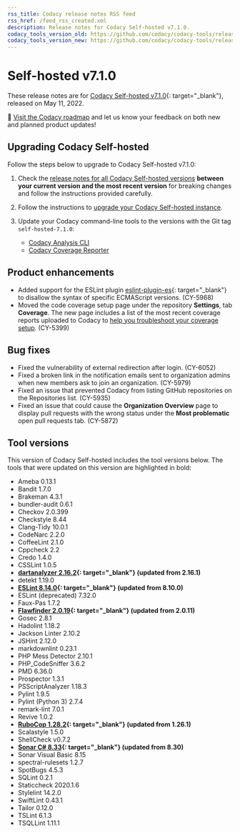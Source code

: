 ```yaml
---
rss_title: Codacy release notes RSS feed
rss_href: /feed_rss_created.xml
description: Release notes for Codacy Self-hosted v7.1.0.
codacy_tools_version_old: https://github.com/codacy/codacy-tools/releases/tag/5.5.6
codacy_tools_version_new: https://github.com/codacy/codacy-tools/releases/tag/5.7.38
---
```


# Self-hosted v7.1.0

These release notes are for [Codacy Self-hosted v7.1.0](https://github.com/codacy/chart/releases/tag/7.1.0){: target="_blank"}, released on May 11, 2022. <!-- TODO Update release date -->

📢 [Visit the Codacy roadmap](https://roadmap.codacy.com) and <span class="skip-vale">let us know</span> your feedback on both new and planned product updates!

<!--TODO Check these issues manually

Jira issues without release notes

Others:
-   https://codacy.atlassian.net/browse/CY-6021
-   https://codacy.atlassian.net/browse/CY-5555

Jira issues with disabled release notes
-   https://codacy.atlassian.net/browse/CY-5932
-->

## Upgrading Codacy Self-hosted

Follow the steps below to upgrade to Codacy Self-hosted v7.1.0:

1.  Check the [release notes for all Codacy Self-hosted versions](../index.md#self-hosted) **between your current version and the most recent version** for breaking changes and follow the instructions provided <span class="skip-vale">carefully</span>.

1.  Follow the instructions to [upgrade your Codacy Self-hosted instance](https://docs.codacy.com/v7.1/chart/maintenance/upgrade/).

1.  Update your Codacy command-line tools to the versions with the Git tag `self-hosted-7.1.0`:

    -   [Codacy Analysis CLI](https://github.com/codacy/codacy-analysis-cli/releases/tag/self-hosted-7.1.0)
    -   [Codacy Coverage Reporter](https://github.com/codacy/codacy-coverage-reporter/releases/tag/self-hosted-7.1.0)

## Product enhancements

-   Added support for the ESLint plugin [<span class="skip-vale">eslint-plugin-es</span>](https://github.com/mysticatea/eslint-plugin-es){: target="_blank"} to disallow the syntax of specific ECMAScript versions. (CY-5968)
-   Moved the code coverage setup page under the repository **Settings**, tab **Coverage**. The new page includes a list of the most recent coverage reports uploaded to Codacy to [help you troubleshoot your coverage setup](../../coverage-reporter/index.md#uploading-coverage). (CY-5399)

## Bug fixes

-   Fixed the vulnerability of external redirection after login. (CY-6052)
-   Fixed a broken link in the notification emails sent to organization admins when new members ask to join an organization. (CY-5979)
-   Fixed an issue that prevented Codacy from listing GitHub repositories on the Repositories list. (CY-5935)
-   Fixed an issue that could cause the **Organization Overview** page to display pull requests with the wrong status under the **Most problematic** open pull requests tab. (CY-5872)

## Tool versions

This version of Codacy Self-hosted includes the tool versions below. The tools that were updated on this version are highlighted in bold:

-   Ameba 0.13.1
-   Bandit 1.7.0
-   Brakeman 4.3.1
-   bundler-audit 0.6.1
-   Checkov 2.0.399
-   Checkstyle 8.44
-   Clang-Tidy 10.0.1
-   CodeNarc 2.2.0
-   CoffeeLint 2.1.0
-   Cppcheck 2.2
-   Credo 1.4.0
-   CSSLint 1.0.5
-   **[dartanalyzer 2.16.2](https://github.com/dart-lang/sdk/blob/main/CHANGELOG.md#2162---2022-03-24){: target="_blank"} (updated from 2.16.1)**
-   detekt 1.19.0
-   **[ESLint 8.14.0](https://github.com/eslint/eslint/releases/tag/v8.14.0){: target="_blank"} (updated from 8.10.0)**
-   ESLint (deprecated) 7.32.0
-   Faux-Pas 1.7.2
-   **[Flawfinder 2.0.19](https://github.com/david-a-wheeler/flawfinder/blob/master/ChangeLog){: target="_blank"} (updated from 2.0.11)**
-   Gosec 2.8.1
-   Hadolint 1.18.2
-   Jackson Linter 2.10.2
-   JSHint 2.12.0
-   markdownlint 0.23.1
-   PHP Mess Detector 2.10.1
-   PHP_CodeSniffer 3.6.2
-   PMD 6.36.0
-   Prospector 1.3.1
-   PSScriptAnalyzer 1.18.3
-   Pylint 1.9.5
-   Pylint (Python 3) 2.7.4
-   remark-lint 7.0.1
-   Revive 1.0.2
-   **[RuboCop 1.28.2](https://github.com/rubocop/rubocop/releases/tag/v1.28.2){: target="_blank"} (updated from 1.26.1)**
-   Scalastyle 1.5.0
-   ShellCheck v0.7.2
-   **[Sonar C# 8.33](https://github.com/SonarSource/sonar-dotnet/releases/tag/8.33.0.40503){: target="_blank"} (updated from 8.30)**
-   Sonar Visual Basic 8.15
-   spectral-rulesets 1.2.7
-   SpotBugs 4.5.3
-   SQLint 0.2.1
-   Staticcheck 2020.1.6
-   Stylelint 14.2.0
-   SwiftLint 0.43.1
-   Tailor 0.12.0
-   TSLint 6.1.3
-   TSQLLint 1.11.1
